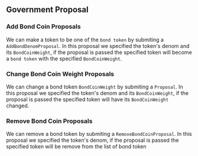 ## Government Proposal

### Add Bond Coin Proposals

We can make a token to be one of the `bond token` by submiting a `AddBondDenomProposal`. In this proposal we specified the token's denom and its `BondCoinWeight`, if the proposal is passed the specified token will become a `bond token` with the specified `BondCoinWeight`.

### Change Bond Coin Weight Proposals

We can change a bond token `BondCoinWeight` by submiting a `Proposal`. In this proposal we specified the token's denom and its `BondCoinWeight`, if the proposal is passed the specified token will have its `BondCoinWeight` changed.

### Remove Bond Coin Proposals

We can remove a bond token by submiting a `RemoveBondCoinProposal`. In this proposal we specified the token's denom, if the proposal is passed the specified token will be remove from the list of bond token